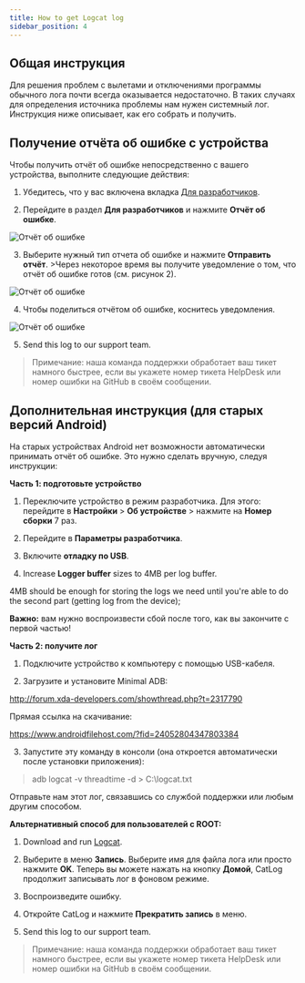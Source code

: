 ```yaml
---
title: How to get Logcat log
sidebar_position: 4
---
```


## Общая инструкция

Для решения проблем с вылетами и отключениями программы обычного лога почти всегда оказывается недостаточно. В таких случаях для определения источника проблемы нам нужен системный лог. Инструкция ниже описывает, как его собрать и получить.

## Получение отчёта об ошибке с устройства
Чтобы получить отчёт об ошибке непосредственно с вашего устройства, выполните следующие действия:

1. Убедитесь, что у вас включена вкладка [Для разработчиков](https://developer.android.com/studio/run/device.html#developer-device-options).

2. Перейдите в раздел **Для разработчиков** и нажмите **Отчёт об ошибке**.

![Отчёт об ошибке](https://cdn.adguard.com/public/Adguard/kb/newscreenshots/En/Android3.1/bugreporten.png)

3. Выберите нужный тип отчета об ошибке и нажмите **Отправить отчёт**. >Через некоторое время вы получите уведомление о том, что отчёт об ошибке готов (см. рисунок 2).

![Отчёт об ошибке](https://cdn.adguard.com/public/Adguard/kb/newscreenshots/En/Android3.1/bugreporteen.png)

4. Чтобы поделиться отчётом об ошибке, коснитесь уведомления.

![Отчёт об ошибке](https://cdn.adguard.com/public/Adguard/kb/newscreenshots/En/Android3.1/bugreport3en.png)

5. Send this log to our support team.
> Примечание: наша команда поддержки обработает ваш тикет намного быстрее, если вы укажете номер тикета HelpDesk или номер ошибки на GitHub в своём сообщении.

## Дополнительная инструкция (для старых версий Android)

На старых устройствах Android нет возможности автоматически принимать отчёт об ошибке. Это нужно сделать вручную, следуя инструкции:

**Часть 1: подготовьте устройство**

1. Переключите устройство в режим разработчика. Для этого: перейдите в **Настройки** > **Об устройстве** > нажмите на **Номер сборки** 7 раз.

2. Перейдите в **Параметры разработчика**.

3. Включите **отладку по USB**.

4. Increase **Logger buffer** sizes to 4MB per log buffer.

4MB should be enough for storing the logs we need until you're able to do the second part (getting log from the device);

**Важно:** вам нужно воспроизвести сбой после того, как вы закончите с первой частью!


**Часть 2: получите лог**

1. Подключите устройство к компьютеру с помощью USB-кабеля.

2. Загрузите и установите Minimal ADB:

<http://forum.xda-developers.com/showthread.php?t=2317790>

Прямая ссылка на скачивание:

<https://www.androidfilehost.com/?fid=24052804347803384>

3. Запустите эту команду в консоли (она откроется автоматически после установки приложения):
> adb logcat -v threadtime -d > C:\logcat.txt

Отправьте нам этот лог, связавшись со службой поддержки или любым другим способом.

**Альтернативный способ для пользователей с ROOT:**

1. Download and run [Logcat](https://play.google.com/store/apps/details?id=com.nolanlawson.logcat&noprocess).

2. Выберите в меню **Запись**. Выберите имя для файла лога или просто нажмите **OK**. Теперь вы можете нажать на кнопку **Домой**, CatLog продолжит записывать лог в фоновом режиме.

3. Воспроизведите ошибку.

4. Откройте CatLog и нажмите **Прекратить запись** в меню.

5. Send this log to our support team.
> Примечание: наша команда поддержки обработает ваш тикет намного быстрее, если вы укажете номер тикета HelpDesk или номер ошибки на GitHub в своём сообщении.